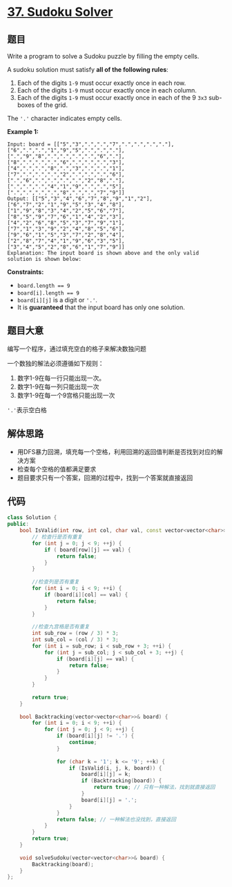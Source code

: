 # [37. Sudoku Solver](https://leetcode.com/problems/sudoku-solver/)

## 题目

Write a program to solve a Sudoku puzzle by filling the empty cells.

A sudoku solution must satisfy **all of the following rules**:

1. Each of the digits `1-9` must occur exactly once in each row.
2. Each of the digits `1-9` must occur exactly once in each column.
3. Each of the digits `1-9` must occur exactly once in each of the 9 `3x3` sub-boxes of the grid.

The `'.'` character indicates empty cells.

 

**Example 1:**

```
Input: board = [["5","3",".",".","7",".",".",".","."],["6",".",".","1","9","5",".",".","."],[".","9","8",".",".",".",".","6","."],["8",".",".",".","6",".",".",".","3"],["4",".",".","8",".","3",".",".","1"],["7",".",".",".","2",".",".",".","6"],[".","6",".",".",".",".","2","8","."],[".",".",".","4","1","9",".",".","5"],[".",".",".",".","8",".",".","7","9"]]
Output: [["5","3","4","6","7","8","9","1","2"],["6","7","2","1","9","5","3","4","8"],["1","9","8","3","4","2","5","6","7"],["8","5","9","7","6","1","4","2","3"],["4","2","6","8","5","3","7","9","1"],["7","1","3","9","2","4","8","5","6"],["9","6","1","5","3","7","2","8","4"],["2","8","7","4","1","9","6","3","5"],["3","4","5","2","8","6","1","7","9"]]
Explanation: The input board is shown above and the only valid solution is shown below:
```

 

**Constraints:**

- `board.length == 9`
- `board[i].length == 9`
- `board[i][j]` is a digit or `'.'`.
- It is **guaranteed** that the input board has only one solution.

## 题目大意

编写一个程序，通过填充空白的格子来解决数独问题

一个数独的解法必须遵循如下规则：

1. 数字1-9在每一行只能出现一次。
2. 数字1-9在每一列只能出现一次
3. 数字1-9在每一个9宫格只能出现一次

`'.'`表示空白格

## 解体思路

* 用DFS暴力回溯，填充每一个空格，利用回溯的返回值判断是否找到对应的解决方案
* 检查每个空格的值都满足要求
* 题目要求只有一个答案，回溯的过程中，找到一个答案就直接返回

## 代码

````c++
class Solution {
public:    
    bool IsValid(int row, int col, char val, const vector<vector<char>>& board) {
        // 检查行是否有重复
        for (int j = 0; j < 9; ++j) {
            if ( board[row][j] == val) {
                return false;
            }
        }
        
        //检查列是否有重复
        for (int i = 0; i < 9; ++i) {
            if (board[i][col] == val) {
                return false;
            }
        }
        
        //检查九宫格是否有重复
        int sub_row = (row / 3) * 3;
        int sub_col = (col / 3) * 3;
        for (int i = sub_row; i < sub_row + 3; ++i) {
            for (int j = sub_col; j < sub_col + 3; ++j) {
                if (board[i][j] == val) {
                    return false;
                }
            }
        }
        
        return true;
    }
    
    bool Backtracking(vector<vector<char>>& board) {       
        for (int i = 0; i < 9; ++i) {
            for (int j = 0; j < 9; ++j) {
                if (board[i][j] != '.') {
                    continue;
                }
                
                for (char k = '1'; k <= '9'; ++k) {
                    if (IsValid(i, j, k, board)) {
                        board[i][j] = k;
                        if (Backtracking(board)) {
                            return true; // 只有一种解法，找到就直接返回 
                        }
                        board[i][j] = '.';
                    }
                }
                return false; // 一种解法也没找到，直接返回
            }
        }
        return true;
    }
    
    void solveSudoku(vector<vector<char>>& board) {
        Backtracking(board);        
    }
};
````



